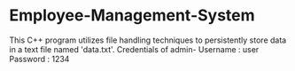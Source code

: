 # Employee-Management-System
This C++ program utilizes file handling techniques to persistently store data in a text file named 'data.txt'.
Credentials of admin-
Username : user
Password : 1234
